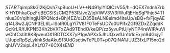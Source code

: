 $START$qimp8kGl2KjQvh7spBuoU+LV++N491ylYlQlCzV55/h+dQEX7ndnhZrbKIHYDhkaCpzFrjBECSiSzCM2P53RJve2/jqViWV3V/3fWuRjEHqSgPlhjc54TInlus30r/qIhIngjURPQNcd+Bhj4EZ/oLD35BsALN8elmd4iteUp/sBQ+fxFjqyAEq14L8w2JjCNP3EL6L+lSoIR0LgYi7V81F0TeFsUD7o0UPifxZGf9ZDxZZqddKGcKrLR/fJKPN53Kh2bVXTxZAd9TEhdO/keQP/zz5yvuPtUjIyNTP4reWIPAuViwChfCsI3t8K8jweuOX1BDTCXX7yP1geAPXx5JhUQxwfUn1b1cExjm94GcjyTUJupeRpSzLykhkSdaAkuSf3UdGsctiwTePL0T+p07QiNA1JUJZ3fxLP15no2dqhUYV2xipL4XLfO7+6CX4s$END$